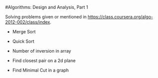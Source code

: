 #Algorithms: Design and Analysis, Part 1

Solving problems given or mentioned in https://class.coursera.org/algo-2012-002/class/index.

  - Merge Sort
  - Quick Sort
  - Number of inversion in array
  - Find closest pair on a 2d plane 
  
  - Find Minimal Cut in a graph


